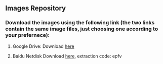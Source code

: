 ## Images Repository
### Download the images using the following link (the two links contain the same image files, just choosing one according to your prefernece):

1. Google Drive: 
Download [here](https://drive.google.com/file/d/1YvVE6bujSTcKabCce-ZTDgbJ5mMKd3dB/view?usp=sharing)

2. Baidu Netdisk 
Download [here](https://pan.baidu.com/s/1yKU6aSUohk2CczZPkaAScg), extraction code: epfv

